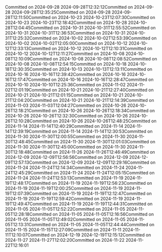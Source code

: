 Committed on 2024-09-28 2024-09-28T12:32:12Committed on 2024-09-28 2024-09-28T12:35:25Committed on 2024-09-28 2024-09-28T12:11:50Committed on 2024-10-23 2024-10-23T12:07:30Committed on 2024-10-23 2024-10-23T12:18:42Committed on 2024-10-28 2024-10-28T12:04:45Committed on 2024-10-31 2024-10-31T12:55:52Committed on 2024-10-31 2024-10-31T12:36:53Committed on 2024-10-31 2024-10-31T12:25:32Committed on 2024-10-02 2024-10-02T12:53:39Committed on 2024-10-02 2024-10-02T12:05:00Committed on 2024-10-12 2024-10-12T12:33:13Committed on 2024-10-12 2024-10-12T12:10:31Committed on 2024-10-12 2024-10-12T12:11:27Committed on 2024-10-08 2024-10-08T12:10:09Committed on 2024-10-08 2024-10-08T12:08:52Committed on 2024-10-08 2024-10-08T12:54:15Committed on 2024-10-18 2024-10-18T12:30:35Committed on 2024-10-13 2024-10-13T12:13:11Committed on 2024-10-16 2024-10-16T12:39:42Committed on 2024-10-16 2024-10-16T12:17:47Committed on 2024-10-16 2024-10-16T12:28:47Committed on 2024-10-10 2024-10-10T12:25:36Committed on 2024-11-02 2024-11-02T12:01:19Committed on 2024-10-21 2024-10-21T12:27:40Committed on 2024-10-21 2024-10-21T12:01:15Committed on 2024-10-21 2024-10-21T12:04:20Committed on 2024-10-21 2024-10-21T12:14:39Committed on 2024-11-03 2024-11-03T12:04:27Committed on 2024-10-26 2024-10-26T12:18:21Committed on 2024-10-26 2024-10-26T12:18:34Committed on 2024-10-26 2024-10-26T12:32:30Committed on 2024-10-26 2024-10-26T12:10:28Committed on 2024-10-26 2024-10-26T12:48:25Committed on 2024-11-14 2024-11-14T12:40:29Committed on 2024-11-14 2024-11-14T12:39:19Committed on 2024-11-14 2024-11-14T12:30:53Committed on 2024-11-30 2024-11-30T12:00:55Committed on 2024-11-30 2024-11-30T12:48:45Committed on 2024-11-30 2024-11-30T12:01:03Committed on 2024-11-30 2024-11-30T12:45:00Committed on 2024-11-30 2024-11-30T12:18:48Committed on 2024-11-26 2024-11-26T12:46:49Committed on 2024-12-09 2024-12-09T12:56:56Committed on 2024-12-09 2024-12-09T12:57:13Committed on 2024-12-09 2024-12-09T12:29:16Committed on 2024-11-24 2024-11-24T12:14:34Committed on 2024-11-24 2024-11-24T12:45:29Committed on 2024-11-24 2024-11-24T12:05:15Committed on 2024-11-24 2024-11-24T12:53:13Committed on 2024-11-19 2024-11-19T12:48:17Committed on 2024-11-19 2024-11-19T12:56:23Committed on 2024-11-19 2024-11-19T12:00:25Committed on 2024-11-19 2024-11-19T12:07:39Committed on 2024-11-19 2024-11-19T12:12:47Committed on 2024-11-19 2024-11-19T12:59:42Committed on 2024-11-19 2024-11-19T12:49:47Committed on 2024-11-19 2024-11-19T12:44:31Committed on 2024-11-05 2024-11-05T12:52:22Committed on 2024-11-05 2024-11-05T12:28:18Committed on 2024-11-05 2024-11-05T12:16:56Committed on 2024-11-05 2024-11-05T12:49:02Committed on 2024-11-05 2024-11-05T12:13:31Committed on 2024-11-05 2024-11-05T12:44:44Committed on 2024-11-15 2024-11-15T12:27:09Committed on 2024-11-11 2024-11-11T12:10:07Committed on 2024-12-19 2024-12-19T12:15:12Committed on 2024-11-27 2024-11-27T12:02:20Committed on 2024-11-22 2024-11-22T12:16:01